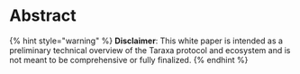 # Abstract



{% hint style="warning" %}
**Disclaimer**: This white paper is intended as a preliminary technical overview of the Taraxa protocol and ecosystem and is not meant to be comprehensive or fully finalized.
{% endhint %}

